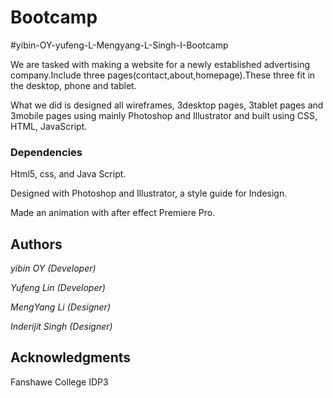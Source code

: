 # Bootcamp

#yibin-OY-yufeng-L-Mengyang-L-Singh-I-Bootcamp

We are tasked with making a website for a newly established advertising company.Include three pages(contact,about,homepage).These three fit in the desktop, phone and tablet.

What we did is designed all wireframes, 3desktop pages, 3tablet pages and 3mobile pages using mainly Photoshop and Illustrator and built using CSS, HTML, JavaScript.



### Dependencies
Html5, css, and Java Script.

Designed with Photoshop and Illustrator, a style guide for Indesign.

Made an animation with after effect Premiere Pro.

## Authors

*yibin OY (Developer)*

*Yufeng Lin (Developer)*

*MengYang Li (Designer)*

*Inderijit Singh (Designer)*


## Acknowledgments
Fanshawe College IDP3
